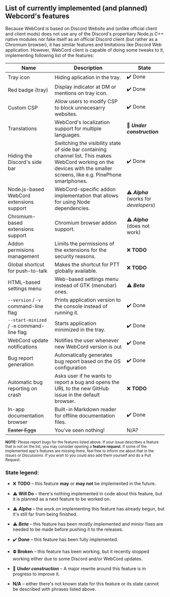 ## List of currently implemented (and planned) Webcord's features

Because WebCord is based on Discord Website and (unlike official client and
client mods) does not use any of the Discord's propertiary Node.js C++ native
modules nor fake itself as an official Discord client (but rather as a Chromium
browser), it has similar features and limitations like Discord Web application.
However, WebCord client is capable of doing some tweaks to it, implementing
following list of the features:

| Name | Description | State |
| --- | --- | --- |
| Tray icon | Hiding aplication in the tray. | ✔️ Done |
| Red badge (tray) | Display indicator at DM or mentions on tray icon. | ✔️ Done |
| Custom CSP | Allow users to modify CSP to block unnecesarry websites. | ✔️ Done |
| Translations | WebCord's localization support for multiple languages. | 🚧️ ***Under construction*** |
| Hiding the Discord's side bar | Switching the visibility state of side bar containing channel list. This makes WebCord working on the devices with the smaller screens, like e.g. PinePhone smartphones. | ✔️ Done |
| Node.js-based WebCord extensions support | WebCord-specific addon implementation that allows for using Node dependencies. | ⚠️ ***Alpha*** (works for *developers*) |
| Chromium-based extensions support | Chromium browser addon support. | ⚠️ ***Alpha*** (does not work) |
| Addon permisions management | Limits the permissions of the extensions for the security reasons. | ❌️ **TODO** |
| Global shortcut for push-to-talk | Makes the shortcut for PTT globally available. | ❌️ **TODO** |
| HTML-based settings menu | Web-based settings menu instead of GTK (menubar) ones. | ⚠️ ***Beta*** |
| `--version` / `-v` command-line flag | Prints application version to the console instead of running it. | ✔️ Done |
| `--start-minized` / `-m` command-line flag | Starts application minimized in the tray. | ✔️ Done |
| WebCord update notifications | Notifies the user whenever new WebCord version is out | ✔️ Done |
| Bug report generation | Automatically generates bug report based on the OS configuration | ✔️ Done |
| Automatic bug reporting on crash | Asks user if he wants to report a bug and opens the URL to the new GitHub issue in the default browser. | ❌️ **TODO** |
| In-app documentation browser | Built-in Markdown reader for offline documentation files. | ✔️ Done |
| ~~Easter Eggs~~ | You've seen nothing! | N/A?



<sub> **NOTE:** Please report bugs for the features listed above. If your issue
describes a feature that is not on the list, you may consider opening a
**feature request**. If some of the implemented app's features are missing
there, feel free to inform me about that in the *Issues* or *Discussions*. If
you wish to you could also add them yourself and do a Pull Request. </sub>

### State legend:
 
 - ❌️ **TODO** – this feature **may** or **may not** be implemented in the future.

 - ⚠️ **Will Do** – there's nothing implemented in code about this feature, but it
   is planned as a next feature to be worked on.

 - ⚠️ ***Alpha*** – the work on implementing this feature has already begun, but
   it's still far from being finished.
 
 - ⚠️ ***Beta*** – this feature has been mostly implemented and minior fixes are
   needed to be made before pushing it to the releases.
 
 - ✔️ **Done** – this feature has been fully implemented.
 
 - ⛔️ **Broken** – this feature has been working, but it recently stopped
   working either due to some Discord and/or WebCord updates.

 - 🚧️ ***Under construction*** – A major rewrite around this feature is in
   progress to improve it.
 
 - **N/A** – either there's not known state for this feature or its state cannot
   be described with phrases listed above.
